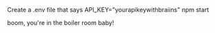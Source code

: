 Create a .env file that says API_KEY="yourapikeywithbraiins"
npm start

boom, you're in the boiler room baby!
